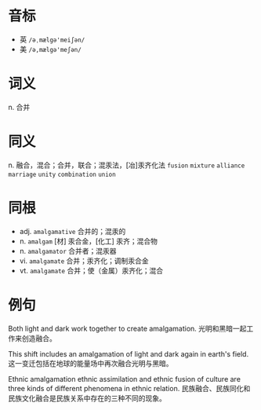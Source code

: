# 音标

- 英 `/əˌmælgə'meiʃən/`
- 美 `/ə,mælgə'meʃən/`

# 词义

n. 合并


# 同义

n. 融合，混合；合并，联合；混汞法，[冶]汞齐化法
`fusion` `mixture` `alliance` `marriage` `unity` `combination` `union`

# 同根

- adj. `amalgamative` 合并的；混汞的
- n. `amalgam` [材] 汞合金，[化工] 汞齐；混合物
- n. `amalgamator` 合并者；混汞器
- vi. `amalgamate` 合并；汞齐化；调制汞合金
- vt. `amalgamate` 合并；使（金属）汞齐化；混合

# 例句

Both light and dark work together to create amalgamation.
光明和黑暗一起工作来创造融合。

This shift includes an amalgamation of light and dark again in earth's field.
这一变迁包括在地球的能量场中再次融合光明与黑暗。

Ethnic amalgamation ethnic assimilation and ethnic fusion of culture are three kinds of different phenomena in ethnic relation.
民族融合、民族同化和民族文化融合是民族关系中存在的三种不同的现象。


